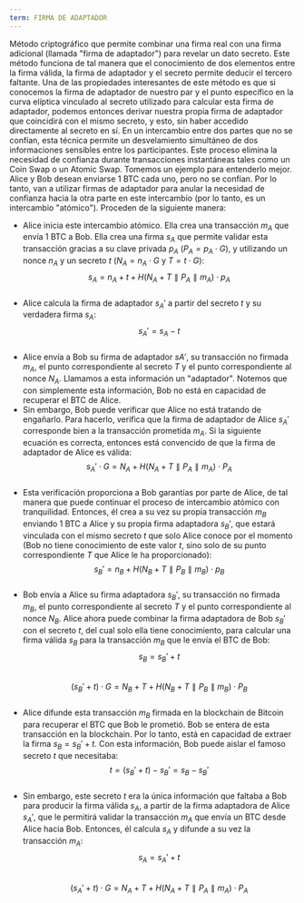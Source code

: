 ```yaml
---
term: FIRMA DE ADAPTADOR
---
```


Método criptográfico que permite combinar una firma real con una firma adicional (llamada "firma de adaptador") para revelar un dato secreto. Este método funciona de tal manera que el conocimiento de dos elementos entre la firma válida, la firma de adaptador y el secreto permite deducir el tercero faltante. Una de las propiedades interesantes de este método es que si conocemos la firma de adaptador de nuestro par y el punto específico en la curva elíptica vinculado al secreto utilizado para calcular esta firma de adaptador, podemos entonces derivar nuestra propia firma de adaptador que coincidirá con el mismo secreto, y esto, sin haber accedido directamente al secreto en sí. En un intercambio entre dos partes que no se confían, esta técnica permite un desvelamiento simultáneo de dos informaciones sensibles entre los participantes. Este proceso elimina la necesidad de confianza durante transacciones instantáneas tales como un Coin Swap o un Atomic Swap. Tomemos un ejemplo para entenderlo mejor. Alice y Bob desean enviarse 1 BTC cada uno, pero no se confían. Por lo tanto, van a utilizar firmas de adaptador para anular la necesidad de confianza hacia la otra parte en este intercambio (por lo tanto, es un intercambio "atómico"). Proceden de la siguiente manera:
* Alice inicia este intercambio atómico. Ella crea una transacción $m_A$ que envía 1 BTC a Bob. Ella crea una firma $s_A$ que permite validar esta transacción gracias a su clave privada $p_A$ ($P_A = p_A \cdot G$), y utilizando un nonce $n_A$ y un secreto $t$ ($N_A = n_A \cdot G$ y $T = t \cdot G$):
$$s_A = n_A + t + H(N_A + T \parallel P_A \parallel m_A) \cdot p_A$$
&nbsp;
* Alice calcula la firma de adaptador $s_A'$ a partir del secreto $t$ y su verdadera firma $s_A$:
$$s_A' = s_A - t$$
&nbsp;
* Alice envía a Bob su firma de adaptador $sA'$, su transacción no firmada $m_A$, el punto correspondiente al secreto $T$ y el punto correspondiente al nonce $N_A$. Llamamos a esta información un "adaptador". Notemos que con simplemente esta información, Bob no está en capacidad de recuperar el BTC de Alice.
* Sin embargo, Bob puede verificar que Alice no está tratando de engañarlo. Para hacerlo, verifica que la firma de adaptador de Alice $s_A'$ corresponde bien a la transacción prometida $m_A$. Si la siguiente ecuación es correcta, entonces está convencido de que la firma de adaptador de Alice es válida:
$$s_A' \cdot G = N_A + H(N_A + T \parallel P_A \parallel m_A) \cdot P_A$$
&nbsp;
* Esta verificación proporciona a Bob garantías por parte de Alice, de tal manera que puede continuar el proceso de intercambio atómico con tranquilidad. Entonces, él crea a su vez su propia transacción $m_B$ enviando 1 BTC a Alice y su propia firma adaptadora $s_B'$, que estará vinculada con el mismo secreto $t$ que solo Alice conoce por el momento (Bob no tiene conocimiento de este valor $t$, sino solo de su punto correspondiente $T$ que Alice le ha proporcionado): $$s_B' = n_B + H(N_B + T \parallel P_B \parallel m_B) \cdot p_B$$
&nbsp;
* Bob envía a Alice su firma adaptadora $s_B'$, su transacción no firmada $m_B$, el punto correspondiente al secreto $T$ y el punto correspondiente al nonce $N_B$. Alice ahora puede combinar la firma adaptadora de Bob $s_B'$ con el secreto $t$, del cual solo ella tiene conocimiento, para calcular una firma válida $s_B$ para la transacción $m_B$ que le envía el BTC de Bob: 
$$s_B = s_B' + t$$
&nbsp;
$$(s_B' + t) \cdot G = N_B + T + H(N_B + T \parallel P_B \parallel m_B) \cdot P_B$$
&nbsp;
* Alice difunde esta transacción $m_B$ firmada en la blockchain de Bitcoin para recuperar el BTC que Bob le prometió. Bob se entera de esta transacción en la blockchain. Por lo tanto, está en capacidad de extraer la firma $s_B = s_B' + t$. Con esta información, Bob puede aislar el famoso secreto $t$ que necesitaba:
$$t = (s_B' + t) - s_B' = s_B - s_B'$$
&nbsp;
* Sin embargo, este secreto $t$ era la única información que faltaba a Bob para producir la firma válida $s_A$, a partir de la firma adaptadora de Alice $s_A'$, que le permitirá validar la transacción $m_A$ que envía un BTC desde Alice hacia Bob. Entonces, él calcula $s_A$ y difunde a su vez la transacción $m_A$: $$s_A = s_A' + t$$
&nbsp;
$$(s_A' + t) \cdot G = N_A + T + H(N_A + T \parallel P_A \parallel m_A) \cdot P_A$$
&nbsp;